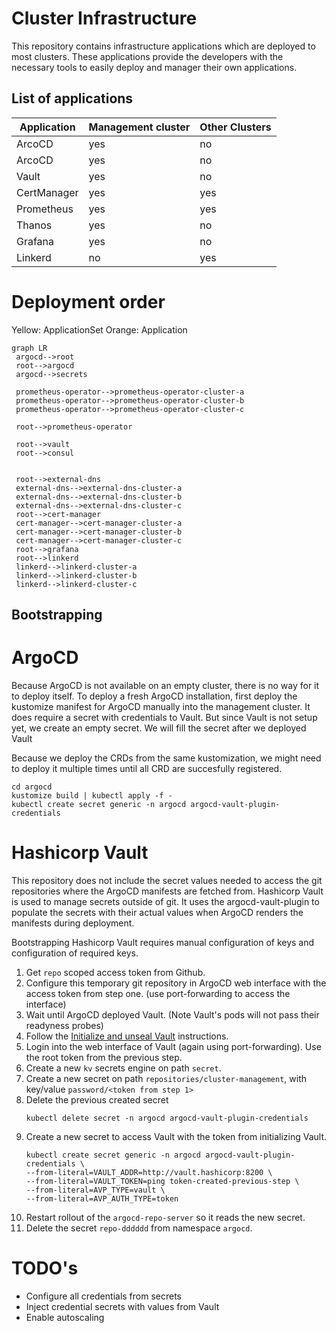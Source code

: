 # Cluster Infrastructure
This repository contains infrastructure applications which are deployed to most clusters.
These applications provide the developers with the necessary tools to easily deploy and manager their own applications.

## List of applications
| Application | Management cluster | Other Clusters |
|-------------|--------------------|----------------|
| ArcoCD      | yes                | no             |
| ArcoCD      | yes                | no             |
| Vault       | yes                | no             |
| CertManager | yes                | yes            |
| Prometheus  | yes                | yes            |
| Thanos      | yes                | no             |
| Grafana     | yes                | no             |
| Linkerd     | no                 | yes            |

# Deployment order
Yellow: ApplicationSet
Orange: Application
```mermaid
graph LR
 argocd-->root
 root-->argocd
 argocd-->secrets
       
 prometheus-operator-->prometheus-operator-cluster-a
 prometheus-operator-->prometheus-operator-cluster-b
 prometheus-operator-->prometheus-operator-cluster-c

 root-->prometheus-operator

 root-->vault
 root-->consul
 

 root-->external-dns
 external-dns-->external-dns-cluster-a
 external-dns-->external-dns-cluster-b
 external-dns-->external-dns-cluster-c
 root-->cert-manager
 cert-manager-->cert-manager-cluster-a
 cert-manager-->cert-manager-cluster-b
 cert-manager-->cert-manager-cluster-c
 root-->grafana
 root-->linkerd
 linkerd-->linkerd-cluster-a
 linkerd-->linkerd-cluster-b
 linkerd-->linkerd-cluster-c
```

## Bootstrapping
# ArgoCD
Because ArgoCD is not available on an empty cluster, there is no way for it to deploy itself.
To deploy a fresh ArgoCD installation, first deploy the kustomize manifest for ArgoCD manually into the management cluster.
It does require a secret with credentials to Vault. But since Vault is not setup yet, we create an empty secret.
We will fill the secret after we deployed Vault

Because we deploy the CRDs from the same kustomization, we might need to deploy it multiple times until all CRD are succesfully registered.

```shell
cd argocd
kustomize build | kubectl apply -f -
kubectl create secret generic -n argocd argocd-vault-plugin-credentials
```

# Hashicorp Vault
This repository does not include the secret values needed to access the git repositories where the ArgoCD manifests are
fetched from.
Hashicorp Vault is used to manage secrets outside of git.
It uses the argocd-vault-plugin to populate the secrets with their actual values when ArgoCD renders the manifests during deployment. 

Bootstrapping Hashicorp Vault requires manual configuration of keys and configuration of required keys.
1. Get `repo` scoped access token from Github.
2. Configure this temporary git repository in ArgoCD web interface with the access token from step one. (use port-forwarding to access the interface)
3. Wait until ArgoCD deployed Vault. (Note Vault's pods will not pass their readyness probes)
4. Follow the [Initialize and unseal Vault](https://learn.hashicorp.com/tutorials/vault/kubernetes-raft-deployment-guide?in=vault/kubernetes#initialize-and-unseal-vault) instructions.
5. Login into the web interface of Vault (again using port-forwarding). Use the root token from the previous step.
6. Create a new `kv` secrets engine on path `secret`.
7. Create a new secret on path `repositories/cluster-management`, with key/value `password/<token from step 1>`
8. Delete the previous created secret
   ```shell
   kubectl delete secret -n argocd argocd-vault-plugin-credentials
   ```
9. Create a new secret to access Vault with the token from initializing Vault.
   ```shell
   kubectl create secret generic -n argocd argocd-vault-plugin-credentials \
   --from-literal=VAULT_ADDR=http://vault.hashicorp:8200 \
   --from-literal=VAULT_TOKEN=ping token-created-previous-step \
   --from-literal=AVP_TYPE=vault \
   --from-literal=AVP_AUTH_TYPE=token
   ```
10. Restart rollout of the `argocd-repo-server` so it reads the new secret.
11. Delete the secret `repo-dddddd` from namespace `argocd`.

# TODO's
* Configure all credentials from secrets
* Inject credential secrets with values from Vault
* Enable autoscaling